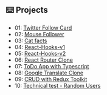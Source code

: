 ## ⌨️ Projects

- 01: [Twitter Follow Card](projects/01-twitter-follow-card)
- 02: [Mouse Follower](projects/02-mouse-follower)
- 03: [Cat facts](projects/03-cat-facts)
- 04: [React-Hooks-v1](projects/04-react-hooks-v1)
- 05: [React-Hooks-v2](projects/05-react-hooks-v2)
- 06: [React Router Clone](projects/06-react-router-clone)
- 07: [ToDo App with Typescript](projects/07-todo-app-ts)
- 08: [Google Translate Clone](projects/08-google-translate-clone/client)
- 09: [CRUD with Redux Toolkit](projects/09-crud-redux-toolkit)
- 10: [Technical test - Random Users](projects/10-technical-test-randomUsers)
